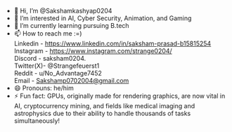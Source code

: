 - 👋 Hi, I’m @Sakshamkashyap0204
- 👀 I’m interested in AI, Cyber Security, Animation, and Gaming  
- 🌱 I’m currently learning pursuing B.tech
- 📫 How to reach me :=)<br> Linkedin - https://www.linkedin.com/in/saksham-prasad-b15815254 <br> Instagram - https://www.instagram.com/strange0204/<br> Discord - saksham0204.<br>Twitter(X)- @Strangefeuerst1<br>Reddit - u/No_Advantage7452 <br> Email - Sakshamp0702004@gmail.com <br>
- 😄 Pronouns: he/him <br>
- ⚡ Fun fact: GPUs, originally made for rendering graphics, are now vital in AI, cryptocurrency mining, and fields like medical imaging and astrophysics due to their ability to handle thousands of tasks 
                simultaneously!

<!---
Sakshamkashyap0204/Sakshamkashyap0204 is a ✨ special ✨ repository because its `README.md` (this file) appears on your GitHub profile.
You can click the Preview link to take a look at your changes.
--->
